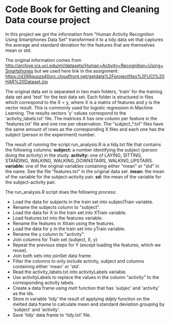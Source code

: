 # Code Book for Getting and Cleaning Data course project
In this project we got the information from "Human Activity Recognition Using Smartphones Data Set" transformed it to a tidy data set that captures the average and standard deviation for the features that are themselves mean or std.

The original information comes from http://archive.ics.uci.edu/ml/datasets/Human+Activity+Recognition+Using+Smartphones but we used here link in the assignment: 
https://d396qusza40orc.cloudfront.net/getdata%2Fprojectfiles%2FUCI%20HAR%20Dataset.zip 

The original data set is separated in two main folders, 'train' for the training data set and 'test' for the test data set. Each folder is structured in files which correspond to the X = y, where X is a matrix of features and y is the vector result. This is commonly used for logistic regression in Machine Learning. 
The results vectors 'y' values correspond to the 'activity_labels.txt' file.
The matrices X has one column per feature in the 'features.txt' file and one row per observation.
The "subject_*.txt" files have the same amount of rows as the corresponding X files and each one has the subject (person in the experiment) number.

The result of running the script run_analysis.R is a tidy.txt file that contains the following columns:
__subject:__ a number identifying the subject (person doing the activity) in the study.
__activity:__ one of LAYING, SITTING, STANDING, WALKING, WALKING_DOWNSTAIRS, WALKING_UPSTAIRS.
__variable:__ one of the original variables containing either "mean" or "std" in the name. See the file "features.txt" in the original data set.
__mean:__ the mean of the variable for the subject-activity pair. 
__sd:__ the mean of the variable for the subject-activity pair.


The run_analysis.R script does the following process:
* Load the data for subjects in the train set into subjectTrain variable.
* Rename the subjects column to "subject".
* Load the data for X in the train set into XTrain variable.
* Load features.txt into the features variable.
* Rename the features in Xtrain using the features.
* Load the data for y in the train set into yTrain variable.
* Rename the y column to "activity".
* Join columns for Train set (subject, X, y)
* Repeat the previous steps for Y (except loading the features, which we reuse).
* Join both sets into joinSet data frame.
* Filter the columns to only include activity, subject and columns containing either 'mean' or 'std'.
* Read the activity_labels.txt into activityLabels variable.
* Use activityLabels to replace the values in the column "activity" to the corresponding activity labels.
* Create a data frame using _melt_ function that has 'subjec' and 'activity' as the ids.
* Store in variable 'tidy' the result of applying _ddply_ function on the melted data frame to calculate mean and standard deviation grouping by 'subject' and 'activity'. 
* Save 'tidy' data frame to 'tidy.txt' file.

